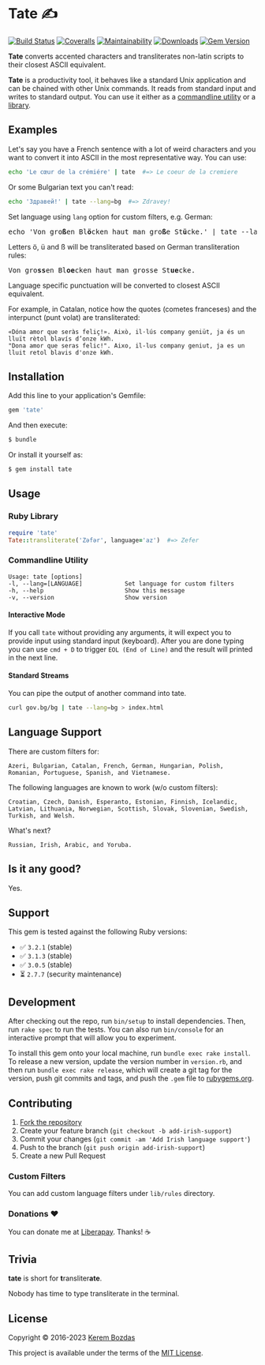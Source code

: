 # Tate ✍️

[![Build Status](https://img.shields.io/github/actions/workflow/status/krmbzds/tate/test.yml?branch=master)](https://github.com/krmbzds/tate/actions/workflows/test.yml)
[![Coveralls](https://img.shields.io/coveralls/github/krmbzds/tate)](https://coveralls.io/github/krmbzds/tate) 
[![Maintainability](https://img.shields.io/codeclimate/maintainability/krmbzds/tate.svg)](https://codeclimate.com/github/krmbzds/tate/maintainability)
[![Downloads](https://img.shields.io/gem/dt/tate.svg)](https://rubygems.org/gems/tate)
[![Gem Version](https://img.shields.io/gem/v/tate.svg)](https://rubygems.org/gems/tate)

**Tate** converts accented characters and transliterates non-latin scripts to their closest ASCII equivalent.

**Tate** is a productivity tool, it behaves like a standard Unix application and can be chained with other Unix commands. It reads from standard input and writes to standard output. You can use it either as a [commandline utility](#commandline) or a [library](#library).

## Examples

Let's say you have a French sentence with a lot of weird characters and you want to convert it into ASCII in the most representative way. You can use:

```sh
echo 'Le cœur de la crémiére' | tate  #=> Le coeur de la cremiere
```

Or some Bulgarian text you can't read:

```sh
echo 'Здравей!' | tate --lang=bg  #=> Zdravey!
```

Set language using `lang` option for custom filters, e.g. German:

<pre>
echo 'Von gro<b>ß</b>en Bl<b>ö</b>cken haut man gro<b>ß</b>e St<b>ü</b>cke.' | tate --lang=de
</pre>

Letters ö, ü and ß will be transliterated based on German transliteration rules:

<pre>
Von gro<b>ss</b>en Bl<b>oe</b>cken haut man grosse St<b>ue</b>cke.
</pre>

Language specific punctuation will be converted to closest ASCII equivalent.

For example, in Catalan, notice how the quotes (cometes franceses) and the interpunct (punt volat) are transliterated:

```
«Dóna amor que seràs feliç!». Això, il·lús company geniüt, ja és un lluït rètol blavís d’onze kWh.
"Dona amor que seras felic!". Aixo, il-lus company geniut, ja es un lluit retol blavis d'onze kWh.
```

## Installation

Add this line to your application's Gemfile:

```rb
gem 'tate'
```

And then execute:

```sh
$ bundle
```

Or install it yourself as:

```sh
$ gem install tate
```

## Usage

<h3 id="library">
  Ruby Library
</h3>

```rb
require 'tate'
Tate::transliterate('Zəfər', language='az')  #=> Zefer
```

<h3 id="commandline">
  Commandline Utility
</h3>

```
Usage: tate [options]
-l, --lang=[LANGUAGE]            Set language for custom filters
-h, --help                       Show this message
-v, --version                    Show version
```

#### Interactive Mode

If you call `tate` without providing any arguments, it will expect you to provide input using standard input (keyboard). After you are done typing you can use `cmd + D` to trigger `EOL (End of Line)` and the result will printed in the next line.

#### Standard Streams

You can pipe the output of another command into tate.

```sh
curl gov.bg/bg | tate --lang=bg > index.html
```

## Language Support

There are custom filters for:

```
Azeri, Bulgarian, Catalan, French, German, Hungarian, Polish, Romanian, Portuguese, Spanish, and Vietnamese.
```

The following languages are known to work (w/o custom filters):

```
Croatian, Czech, Danish, Esperanto, Estonian, Finnish, Icelandic, Latvian, Lithuania, Norwegian, Scottish, Slovak, Slovenian, Swedish, Turkish, and Welsh.
```

What's next?

```
Russian, Irish, Arabic, and Yoruba.
```

## Is it any good?

Yes.

## Support

This gem is tested against the following Ruby versions:

- ✅ `3.2.1` (stable)
- ✅ `3.1.3` (stable)
- ✅ `3.0.5` (stable)
- ⏳ `2.7.7` (security maintenance)

## Development

After checking out the repo, run `bin/setup` to install dependencies. Then, run `rake spec` to run the tests. You can also run `bin/console` for an interactive prompt that will allow you to experiment.

To install this gem onto your local machine, run `bundle exec rake install`. To release a new version, update the version number in `version.rb`, and then run `bundle exec rake release`, which will create a git tag for the version, push git commits and tags, and push the `.gem` file to [rubygems.org][RubyGems].

## Contributing

1. [Fork the repository][Fork]
2. Create your feature branch (`git checkout -b add-irish-support`)
3. Commit your changes (`git commit -am 'Add Irish language support'`)
4. Push to the branch (`git push origin add-irish-support`)
5. Create a new Pull Request

### Custom Filters

You can add custom language filters under `lib/rules` directory.

### Donations ❤️

You can donate me at [Liberapay][Donation]. Thanks! ☕️

## Trivia

**tate** is short for **t**ransliter**ate**.

Nobody has time to type transliterate in the terminal.

## License

Copyright © 2016-2023 [Kerem Bozdas][Personal Webpage]

This project is available under the terms of the [MIT License][License].

[Donation]: https://liberapay.com/krmbzds/donate
[Fork]: https://github.com/krmbzds/tate/fork
[License]: http://kerem.mit-license.org
[Personal Webpage]: http://kerembozdas.com
[RubyGems]: https://rubygems.org
